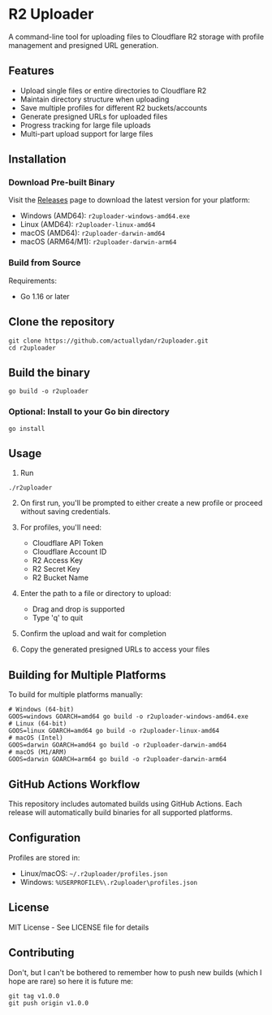 # R2 Uploader

A command-line tool for uploading files to Cloudflare R2 storage with profile management and presigned URL generation.

## Features

- Upload single files or entire directories to Cloudflare R2
- Maintain directory structure when uploading
- Save multiple profiles for different R2 buckets/accounts
- Generate presigned URLs for uploaded files
- Progress tracking for large file uploads
- Multi-part upload support for large files

## Installation

### Download Pre-built Binary

Visit the [Releases](https://github.com/actuallydan/r2uploader/releases) page to download the latest version for your platform:

- Windows (AMD64): `r2uploader-windows-amd64.exe`
- Linux (AMD64): `r2uploader-linux-amd64`
- macOS (AMD64): `r2uploader-darwin-amd64`
- macOS (ARM64/M1): `r2uploader-darwin-arm64`

### Build from Source

Requirements:
- Go 1.16 or later

## Clone the repository
```
git clone https://github.com/actuallydan/r2uploader.git
cd r2uploader
```

## Build the binary
```
go build -o r2uploader
```

### Optional: Install to your Go bin directory
```
go install
```

## Usage
1. Run 
```
./r2uploader
```
2. On first run, you'll be prompted to either create a new profile or proceed without saving credentials.
3. For profiles, you'll need:
   - Cloudflare API Token
   - Cloudflare Account ID
   - R2 Access Key
   - R2 Secret Key
   - R2 Bucket Name

4. Enter the path to a file or directory to upload:
   - Drag and drop is supported
   - Type 'q' to quit
5. Confirm the upload and wait for completion
6. Copy the generated presigned URLs to access your files

## Building for Multiple Platforms
To build for multiple platforms manually:
```
# Windows (64-bit)
GOOS=windows GOARCH=amd64 go build -o r2uploader-windows-amd64.exe
# Linux (64-bit)
GOOS=linux GOARCH=amd64 go build -o r2uploader-linux-amd64
# macOS (Intel)
GOOS=darwin GOARCH=amd64 go build -o r2uploader-darwin-amd64
# macOS (M1/ARM)
GOOS=darwin GOARCH=arm64 go build -o r2uploader-darwin-arm64
```

## GitHub Actions Workflow

This repository includes automated builds using GitHub Actions. Each release will automatically build binaries for all supported platforms.

## Configuration

Profiles are stored in:
- Linux/macOS: `~/.r2uploader/profiles.json`
- Windows: `%USERPROFILE%\.r2uploader\profiles.json`

## License
MIT License - See LICENSE file for details


## Contributing
Don't, but I can't be bothered to remember how to push new builds (which I hope are rare) so here it is future me:
```
git tag v1.0.0
git push origin v1.0.0
```
